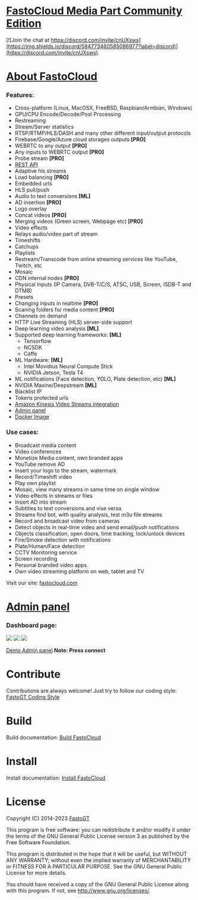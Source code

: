 [FastoCloud Media Part Community Edition](https://fastocloud.com/downloads.html)
===================================
[![Join the chat at https://discord.com/invite/cnUXsws](https://img.shields.io/discord/584773460585086977?label=discord)](https://discord.com/invite/cnUXsws)

[About FastoCloud](https://github.com/fastogt/fastocloud_docs/wiki)
===============
### Features:
* Cross-platform (Linux, MacOSX, FreeBSD, Raspbian/Armbian, Windows)
* GPU/CPU Encode/Decode/Post Processing
* Restreaming
* Stream/Server statistics
* RTSP/RTMP/HLS/DASH and many other different input/output protocols
* Firebase/Google/Azure cloud storages outputs **[PRO]**
* WEBRTC to any output **[PRO]**
* Any inputs to WEBRTC output **[PRO]**
* Probe stream **[PRO]**
* [REST API](https://fastogt.stoplight.io/docs/fastocloud-api/6dbac8c0c0a0f-fasto-cloud-community-pro-ml-versions)
* Adaptive hls streams
* Load balancing **[PRO]**
* Embedded urls
* HLS pull/push
* Audio to text conversions **[ML]**
* AD insertion **[PRO]**
* Logo overlay
* Concat videos **[PRO]**
* Merging videos (Green screen, Webpage etc) **[PRO]**
* Video effects
* Relays audio/video part of stream
* Timeshifts
* Catchups
* Playlists
* Restream/Transcode from online streaming services like YouTube, Twitch, etc
* Mosaic
* CDN internal nodes **[PRO]**
* Physical Inputs (IP Camera, DVB-T/C/S, ATSC, USB, Screen, ISDB-T and DTMB)
* Presets
* Changing inputs in realtime **[PRO]**
* Scaning folders for media content **[PRO]**
* Channels on demand
* HTTP Live Streaming (HLS) server-side support
* Deep learning video analysis **[ML]**
* Supported deep learning frameworks: **[ML]**
  * Tensorflow
  * NCSDK 
  * Caffe
* ML Hardware: **[ML]**
  * Intel Movidius Neural Compute Stick
  * NVIDIA Jetson, Tesla T4
* ML notifications (Face detection, YOLO, Plate detection, etc) **[ML]**
* NVIDIA Maxine/Deepstream  **[ML]**
* Blacklist IP
* Tokens protected urls
* [Amazon Kinesis Video Streams integration](https://aws.amazon.com/kinesis/video-streams)
* [Admin panel](https://gitlab.com/fastogt/wsfastocloud)
* [Docker Image](https://hub.docker.com/r/fastogt/fastocloud)

### Use cases:
* Broadcast media content
* Video conferences
* Monetize Media content, own branded apps
* YouTube remove AD
* Insert your logo to the stream, watermark
* Record/Timeshift video
* Play own playlist
* Mosaic, view many streams in same time on single window
* Video effects in streams or files
* Insert AD into stream
* Subtitles to text conversions and vise versa
* Streams find bot, with quality analysis, test m3u file streams
* Record and broadcast video from cameras
* Detect objects in real-time video and send email/push notifications
* Objects classification, open doors, time tracking, lock/unlock devices
* Fire/Smoke detection with notifications
* Plate/Human/Face detection
* CCTV Monitoring service
* Screen recording
* Personal branded video apps
* Own video streaming platform on web, tablet and TV

Visit our site: [fastocloud.com](https://fastocloud.com)

[Admin panel](https://gitlab.com/fastogt/wsfastocloud)
==========
### Dashboard page:
![](https://gitlab.com/fastogt/wsfastocloud/raw/main/docs/images/fastocloud_one_web.png)
![](https://gitlab.com/fastogt/wsfastocloud/raw/main/docs/images/fastocloud_one_web_store_live.png)
![](https://gitlab.com/fastogt/wsfastocloud/raw/main/docs/images/fastocloud_one_web_store_vod.png)

[Demo Admin panel](https://ws.fastocloud.com) **Note: Press connect**

Contribute
==========
Contributions are always welcome! Just try to follow our coding style: [FastoGT Coding Style](https://github.com/fastogt/fastonosql/wiki/Coding-Style)

Build
========
Build documentation: [Build FastoCloud](https://github.com/fastogt/fastocloud_env/wiki/Build-service-from-sources)

Install
========
Install documentation: [Install FastoCloud](https://github.com/fastogt/fastocloud_env/wiki/Install-package)

License
=======

Copyright (C) 2014-2023 [FastoGT](https://fastogt.com)

This program is free software: you can redistribute it and/or modify
it under the terms of the GNU General Public License version 3 as 
published by the Free Software Foundation.

This program is distributed in the hope that it will be useful,
but WITHOUT ANY WARRANTY; without even the implied warranty of
MERCHANTABILITY or FITNESS FOR A PARTICULAR PURPOSE.  See the
GNU General Public License for more details.

You should have received a copy of the GNU General Public License
along with this program. If not, see <http://www.gnu.org/licenses/>.
